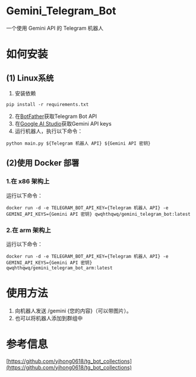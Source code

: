 # Gemini_Telegram_Bot
一个使用 Gemini API 的 Telegram 机器人
# 如何安装
## (1) Linux系统
1. 安装依赖
```
pip install -r requirements.txt
```
2. 在[BotFather](https://t.me/BotFather)获取Telegram Bot API
3. 在[Google AI Studio](https://makersuite.google.com/app/apikey)获取Gemini API keys
4. 运行机器人，执行以下命令：
```
python main.py ${Telegram 机器人 API} ${Gemini API 密钥}
```
## (2)使用 Docker 部署
### 1.在 x86 架构上
运行以下命令：
```
docker run -d -e TELEGRAM_BOT_API_KEY={Telegram 机器人 API} -e GEMINI_API_KEYS={Gemini API 密钥} qwqhthqwq/gemini_telegram_bot:latest
```
### 2.在 arm 架构上
运行以下命令：
```
docker run -d -e TELEGRAM_BOT_API_KEY={Telegram 机器人 API} -e GEMINI_API_KEYS={Gemini API 密钥} qwqhthqwq/gemini_telegram_bot_arm:latest
```

# 使用方法
1. 向机器人发送 /gemini {您的内容}（可以带图片）。
2. 也可以将机器人添加到群组中

# 参考信息
[https://github.com/yihong0618/tg_bot_collections](https://github.com/yihong0618/tg_bot_collections)
